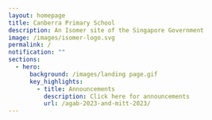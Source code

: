 ```yaml
---
layout: homepage
title: Canberra Primary School
description: An Isomer site of the Singapore Government
image: /images/isomer-logo.svg
permalink: /
notification: ""
sections:
  - hero:
      background: /images/landing page.gif
      key_highlights:
        - title: Announcements
          description: Click here for announcements
          url: /agab-2023-and-mitt-2023/
---
```

